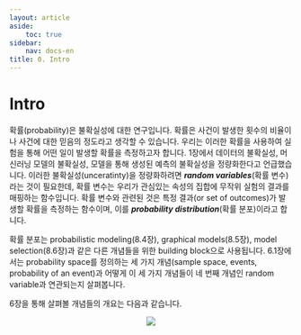 ```yaml
---
layout: article
aside:
    toc: true
sidebar:
    nav: docs-en
title: 0. Intro
---
```


# Intro

확률(probability)은 불확실성에 대한 연구입니다. 확률은 사건이 발생한 횟수의 비율이나 사건에 대한 믿음의 정도라고 생각할 수 있습니다. 우리는 이러한 확률을 사용하여 실험을 통해 어떤 일이 발생할 확률을 측정하고자 합니다. 1장에서 데이터의 불확실성, 머신러닝 모델의 불확실성, 모델을 통해 생성된 예측의 불확실성을 정량화한다고 언급했습니다. 이러한 불확실성(unceratinty)을 정량화하려면 ***random variables***(확률 변수)라는 것이 필요한데, 확률 변수는 우리가 관심있는 속성의 집합에 무작위 실험의 결과를 매핑하는 함수입니다. 확률 변수와 관련된 것은 특정 결과(or set of outcomes)가 발생할 확률을 측정하는 함수이며, 이를 ***probability distribution***(확률 분포)이라고 합니다.

확률 분포는 probabilistic modeling(8.4장), graphical models(8.5장), model selection(8.6장)과 같은 다른 개념들을 위한 building block으로 사용됩니다. 6.1장에서는 probability space를 정의하는 세 가지 개념(sample space, events, probability of an event)과 어떻게 이 세 가지 개념들이 네 번째 개념인 random variable과 연관되는지 살펴봅니다.

6장을 통해 살펴볼 개념들의 개요는 다음과 같습니다.

<div align="center"><img src="{{ site.baseurl }}/assets/images/figures/figure6.1.png"></div>